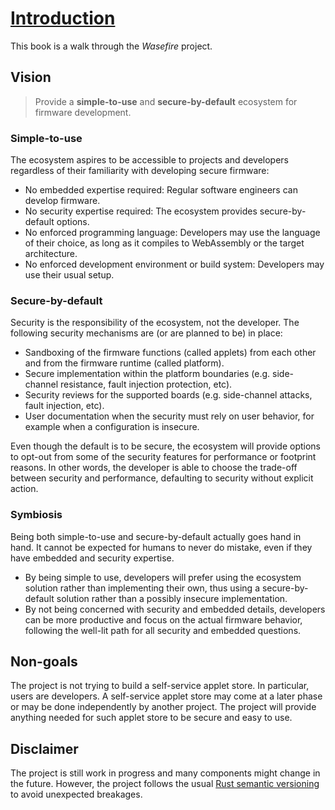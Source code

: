 # [Introduction](https://google.github.io/wasefire)

This book is a walk through the _Wasefire_ project.

## Vision

> Provide a **simple-to-use** and **secure-by-default** ecosystem for firmware development.

### Simple-to-use

The ecosystem aspires to be accessible to projects and developers regardless of their familiarity
with developing secure firmware:
- No embedded expertise required: Regular software engineers can develop firmware.
- No security expertise required: The ecosystem provides secure-by-default options.
- No enforced programming language: Developers may use the language of their choice, as long as it
  compiles to WebAssembly or the target architecture.
- No enforced development environment or build system: Developers may use their usual setup.

### Secure-by-default

Security is the responsibility of the ecosystem, not the developer. The following security
mechanisms are (or are planned to be) in place:
- Sandboxing of the firmware functions (called applets) from each other and from the firmware
  runtime (called platform).
- Secure implementation within the platform boundaries (e.g. side-channel resistance, fault
  injection protection, etc).
- Security reviews for the supported boards (e.g. side-channel attacks, fault injection, etc).
- User documentation when the security must rely on user behavior, for example when a configuration
  is insecure.

Even though the default is to be secure, the ecosystem will provide options to opt-out from some of
the security features for performance or footprint reasons. In other words, the developer is able to
choose the trade-off between security and performance, defaulting to security without explicit
action.

### Symbiosis

Being both simple-to-use and secure-by-default actually goes hand in hand. It cannot be expected for
humans to never do mistake, even if they have embedded and security expertise.
- By being simple to use, developers will prefer using the ecosystem solution rather than
  implementing their own, thus using a secure-by-default solution rather than a possibly insecure
  implementation.
- By not being concerned with security and embedded details, developers can be more productive and
  focus on the actual firmware behavior, following the well-lit path for all security and embedded
  questions.

## Non-goals

The project is not trying to build a self-service applet store. In particular, users are developers.
A self-service applet store may come at a later phase or may be done independently by another
project. The project will provide anything needed for such applet store to be secure and easy to
use.

## Disclaimer

The project is still work in progress and many components might change in the future. However, the
project follows the usual [Rust semantic
versioning](https://doc.rust-lang.org/cargo/reference/semver.html) to avoid unexpected breakages.
